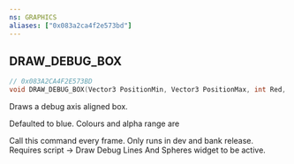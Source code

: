 ```yaml
---
ns: GRAPHICS
aliases: ["0x083a2ca4f2e573bd"]
---
```

## DRAW_DEBUG_BOX

```c
// 0x083A2CA4F2E573BD
void DRAW_DEBUG_BOX(Vector3 PositionMin, Vector3 PositionMax, int Red, int Green, int Blue, int alpha_param);
```

Draws a debug axis aligned box.

Defaulted to blue. Colours and alpha range are

Call this command every frame. Only runs in dev and bank release. Requires script -> Draw Debug Lines And Spheres widget to be active.

